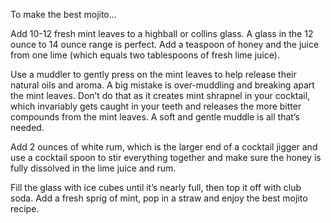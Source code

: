 To make the best mojito…

Add 10-12 fresh mint leaves to a highball or collins glass. A glass in the 12 ounce to 14 ounce range is perfect. Add a teaspoon of honey and the juice from one lime (which equals two tablespoons of fresh lime juice).

Use a muddler to gently press on the mint leaves to help release their natural oils and aroma. A big mistake is over-muddling and breaking apart the mint leaves. Don’t do that as it creates mint shrapnel in your cocktail, which invariably gets caught in your teeth and releases the more bitter compounds from the mint leaves. A soft and gentle muddle is all that’s needed.

Add 2 ounces of white rum, which is the larger end of a cocktail jigger and use a cocktail spoon to stir everything together and make sure the honey is fully dissolved in the lime juice and rum.

Fill the glass with ice cubes until it’s nearly full, then top it off with club soda. Add a fresh sprig of mint, pop in a straw and enjoy the best mojito recipe.